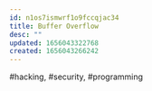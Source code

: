 ```yaml
---
id: n1os7ismwrf1o9fccqjac34
title: Buffer Overflow
desc: ""
updated: 1656043322768
created: 1656043266242
---
```


#hacking, #security, #programming
